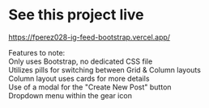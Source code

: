 # See this project live
https://fperez028-ig-feed-bootstrap.vercel.app/ <br>

Features to note: <br>
Only uses Bootstrap, no dedicated CSS file <br>
Utilizes pills for switching between Grid & Column layouts <br>
Column layout uses cards for more details <br>
Use of a modal for the "Create New Post" button <br>
Dropdown menu within the gear icon
